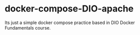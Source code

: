 # docker-compose-DIO-apache
Its just a simple docker compose practice based in DIO Docker Fundamentals course.
